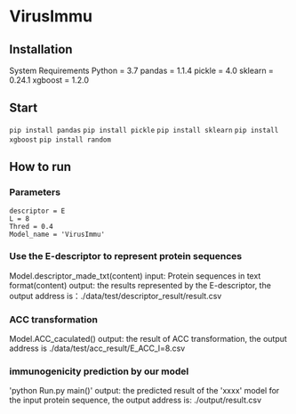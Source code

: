 # VirusImmu


## Installation
System Requirements
Python = 3.7
pandas = 1.1.4
pickle = 4.0
sklearn = 0.24.1
xgboost = 1.2.0

## Start
`pip install pandas`
`pip install pickle`
`pip install sklearn`
`pip install xgboost`
`pip install random`

## How to run

### Parameters
    descriptor = E
    L = 8
    Thred = 0.4
    Model_name = 'VirusImmu'

### Use the E-descriptor to represent protein sequences
Model.descriptor_made_txt(content)
input: Protein sequences in text format(content)
output: the results represented by the E-descriptor, the output address is：./data/test/descriptor_result/result.csv


### ACC transformation
Model.ACC_caculated()
output: the result of ACC transformation, the output address is ./data/test/acc_result/E_ACC_l=8.csv


### immunogenicity prediction by our model
'python Run.py main()'
output: the predicted result of the 'xxxx' model for the input protein sequence, the output address is: ./output/result.csv

